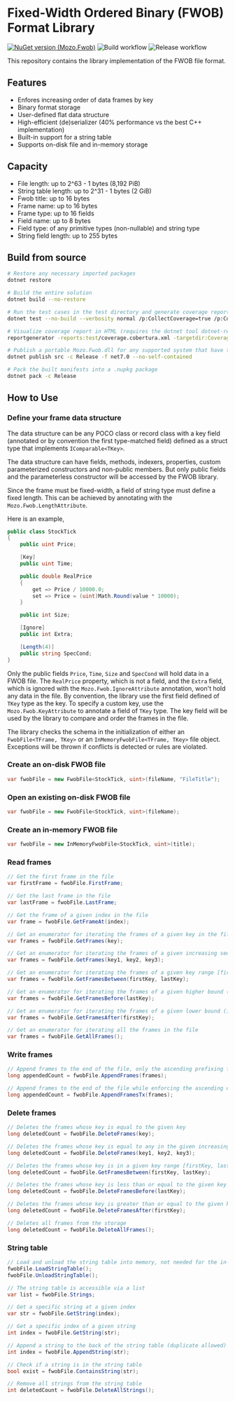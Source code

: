 # Fixed-Width Ordered Binary (FWOB) Format Library

[![NuGet version (Mozo.Fwob)](https://img.shields.io/nuget/v/Mozo.Fwob.svg)](https://www.nuget.org/packages/Mozo.Fwob/)
![Build workflow](https://github.com/stcmz/Mozo.Fwob/actions/workflows/build.yml/badge.svg)
![Release workflow](https://github.com/stcmz/Mozo.Fwob/actions/workflows/release.yml/badge.svg)

This repository contains the library implementation of the FWOB file format.

## Features

* Enfores increasing order of data frames by key
* Binary format storage
* User-defined flat data structure
* High-efficient (de)serializer (40% performance vs the best C++ implementation)
* Built-in support for a string table
* Supports on-disk file and in-memory storage

## Capacity

* File length: up to 2^63 - 1 bytes (8,192 PiB)
* String table length: up to 2^31 - 1 bytes (2 GiB)
* Fwob title: up to 16 bytes
* Frame name: up to 16 bytes
* Frame type: up to 16 fields
* Field name: up to 8 bytes
* Field type: of any primitive types (non-nullable) and string type
* String field length: up to 255 bytes

## Build from source

```bash
# Restore any necessary imported packages
dotnet restore

# Build the entire solution
dotnet build --no-restore

# Run the test cases in the test directory and generate coverage report
dotnet test --no-build --verbosity normal /p:CollectCoverage=true /p:CoverletOutputFormat=cobertura

# Visualize coverage report in HTML (requires the dotnet tool dotnet-reportgenerator-globaltool to be installed)
reportgenerator -reports:test/coverage.cobertura.xml -targetdir:CoverageReport -reporttypes:Html -historydir:CoverageHistory

# Publish a portable Mozo.Fwob.dll for any supported system that have the .NET 7.0 installed
dotnet publish src -c Release -f net7.0 --no-self-contained

# Pack the built manifests into a .nupkg package
dotnet pack -c Release
```

## How to Use

### Define your frame data structure

The data structure can be any POCO class or record class with a key field (annotated or by convention the first type-matched field) defined as a struct type that implements `IComparable<TKey>`.

The data structure can have fields, methods, indexers, properties, custom parameterized constructors and non-public members. But only public fields and the parameterless constructor will be accessed by the FWOB library.

Since the frame must be fixed-width, a field of string type must define a fixed length. This can be achieved by annotating with the `Mozo.Fwob.LengthAttribute`.

Here is an example,

```csharp
public class StockTick
{
    public uint Price;

    [Key]
    public uint Time;

    public double RealPrice
    {
        get => Price / 10000.0;
        set => Price = (uint)Math.Round(value * 10000);
    }

    public int Size;

    [Ignore]
    public int Extra;

    [Length(4)]
    public string SpecCond;
}
```

Only the public fields `Price`, `Time`, `Size` and `SpecCond` will hold data in a FWOB file. The `RealPrice` property, which is not a field, and the `Extra` field, which is ignored with the `Mozo.Fwob.IgnoreAttribute` annotation, won't hold any data in the file. By convention, the library use the first field defined of `TKey` type as the key. To specify a custom key, use the `Mozo.Fwob.KeyAttribute` to annotate a field of `TKey` type. The key field will be used by the library to compare and order the frames in the file.

The library checks the schema in the initialization of either an `FwobFile<TFrame, TKey>` or an `InMemoryFwobFile<TFrame, TKey>` file object. Exceptions will be thrown if conflicts is detected or rules are violated.

### Create an on-disk FWOB file

```csharp
var fwobFile = new FwobFile<StockTick, uint>(fileName, "FileTitle");
```

### Open an existing on-disk FWOB file

```csharp
var fwobFile = new FwobFile<StockTick, uint>(fileName);
```

### Create an in-memory FWOB file

```csharp
var fwobFile = new InMemoryFwobFile<StockTick, uint>(title);
```

### Read frames

```csharp
// Get the first frame in the file
var firstFrame = fwobFile.FirstFrame;

// Get the last frame in the file
var lastFrame = fwobFile.LastFrame;

// Get the frame of a given index in the file
var frame = fwobFile.GetFrameAt(index);

// Get an enumerator for iterating the frames of a given key in the file
var frames = fwobFile.GetFrames(key);

// Get an enumerator for iterating the frames of a given increasing sequence of keys in the file
var frames = fwobFile.GetFrames(key1, key2, key3);

// Get an enumerator for iterating the frames of a given key range [firstKey, lastKey) in the file
var frames = fwobFile.GetFramesBetween(firstKey, lastKey);

// Get an enumerator for iterating the frames of a given higher bound (inclusive) in the file
var frames = fwobFile.GetFramesBefore(lastKey);

// Get an enumerator for iterating the frames of a given lower bound (inclusive) in the file
var frames = fwobFile.GetFramesAfter(firstKey);

// Get an enumerator for iterating all the frames in the file
var frames = fwobFile.GetAllFrames();
```

### Write frames

```csharp
// Append frames to the end of the file, only the ascending prefixing frames will be taken
long appendedCount = fwobFile.AppendFrames(frames);

// Append frames to the end of the file while enforcing the ascending order by key and no data will be appended if the ordering rule is violated
long appendedCount = fwobFile.AppendFramesTx(frames);
```

### Delete frames

```csharp
// Deletes the frames whose key is equal to the given key
long deletedCount = fwobFile.DeleteFrames(key);

// Deletes the frames whose key is equal to any in the given increasing sequence of keys
long deletedCount = fwobFile.DeleteFrames(key1, key2, key3);

// Deletes the frames whose key is in a given key range [firstKey, lastKey)
long deletedCount = fwobFile.GetFramesBetween(firstKey, lastKey);

// Deletes the frames whose key is less than or equal to the given key
long deletedCount = fwobFile.DeleteFramesBefore(lastKey);

// Deletes the frames whose key is greater than or equal to the given key
long deletedCount = fwobFile.DeleteFramesAfter(firstKey);

// Deletes all frames from the storage
long deletedCount = fwobFile.DeleteAllFrames();
```

### String table

```csharp
// Load and unload the string table into memory, not needed for the in-memory storage
fwobFile.LoadStringTable();
fwobFile.UnloadStringTable();

// The string table is accessible via a list
var list = fwobFile.Strings;

// Get a specific string at a given index
var str = fwobFile.GetString(index);

// Get a specific index of a given string
int index = fwobFile.GetString(str);

// Append a string to the back of the string table (duplicate allowed)
int index = fwobFile.AppendString(str);

// Check if a string is in the string table
bool exist = fwobFile.ContainsString(str);

// Remove all strings from the string table
int deletedCount = fwobFile.DeleteAllStrings();
```
